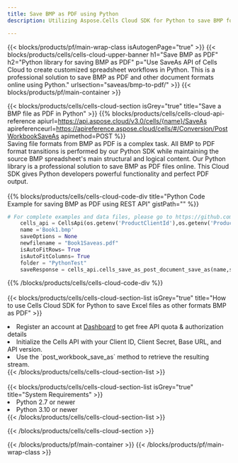 ```yaml
---
title: Save BMP as PDF using Python 
description: Utilizing Aspose.Cells Cloud SDK for Python to save BMP format file as PDF format file. 

---
```



{{< blocks/products/pf/main-wrap-class isAutogenPage="true" >}}
{{< blocks/products/cells/cells-cloud-upper-banner h1="Save BMP as PDF" h2="Python library for saving BMP as PDF" p="Use SaveAs API of Cells Cloud to create customized spreadsheet workflows in Python. This is a professional solution to save BMP as PDF and other document formats online using Python." urlsection="saveas/bmp-to-pdf/" >}}
{{< blocks/products/pf/main-container >}}

{{< blocks/products/cells/cells-cloud-section isGrey="true"  title="Save a BMP file as PDF in Python" >}}
{{% blocks/products/cells/cells-cloud-api-reference  apiurl=https://api.aspose.cloud/v3.0/cells/{name}/SaveAs  apireferenceurl=https://apireference.aspose.cloud/cells/#/Conversion/PostWorkbookSaveAs  apimethod=POST %}}
<br/>
Saving file formats from BMP as PDF is a complex task. All BMP to PDF format transitions is performed by our Python SDK while maintaining the source BMP spreadsheet's main structural and logical content. Our Python library is a professional solution to save BMP as PDF files online. This Cloud SDK gives Python developers powerful functionality and perfect PDF output.
<br/>
<br/>
{{% blocks/products/cells/cells-cloud-code-div title="Python Code Example for saving BMP as PDF using REST API" gistPath="" %}}
  
```python
# For complete examples and data files, please go to https://github.com/aspose-cells-cloud/aspose-cells-cloud-python/
    cells_api = CellsApi(os.getenv('ProductClientId'),os.getenv('ProductClientSecret'))
    name ='Book1.bmp'    
    saveOptions = None
    newfilename = "Book1Saveas.pdf"
    isAutoFitRows= True
    isAutoFitColumns= True
    folder = "PythonTest"
    saveResponse = cells_api.cells_save_as_post_document_save_as(name,save_options=saveOptions, newfilename=(folder +'/' + newfilename),folder=folder)
```
  
{{% /blocks/products/cells/cells-cloud-code-div  %}}
<br/>
<br/>
{{< blocks/products/cells/cells-cloud-section-list isGrey="true"  title="How to use Cells Cloud SDK for Python to save Excel files as other formats BMP as PDF" >}}
<li>Register an account at <a href="https://dashboard.aspose.cloud/">Dashboard</a> to get free API quota & authorization details</li>
<li>Initialize the Cells API with your Client ID, Client Secret, Base URL, and API version.</li>
<li>Use the `post_workbook_save_as` method to retrieve the resulting stream.</li>
{{< /blocks/products/cells/cells-cloud-section-list >}}
<br/>
<br/>
{{< blocks/products/cells/cells-cloud-section-list isGrey="true"  title="System Requirements" >}}
<li>Python 2.7 or newer</li>
<li>Python 3.10 or newer</li>
{{< /blocks/products/cells/cells-cloud-section-list >}}

{{< /blocks/products/cells/cells-cloud-section >}}

{{< /blocks/products/pf/main-container >}}
{{< /blocks/products/pf/main-wrap-class >}}
